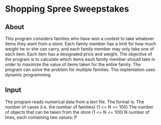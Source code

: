 
# Shopping Spree Sweepstakes
## About
This program considers families who have won a contest to take whatever items they want from a store. Each family member has a limit for how much weight he or she can carry, and each family member may only take one of each item. Each item has a designated price and weight. The objective of the program is to calculate which items each family member should take in order to maximize the value of items taken for the entire family. The program can solve the problem for multiple families. The implentation uses dynamic programming.
## Input
The program reads numerical data from a text file. The format is:
The number of cases (i.e. the number of families) (1 <= N <= 100)
The number of objects that can be taken from the store (1 <= N <= 100)
N number of lines, each containing two values: P

